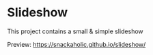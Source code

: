 # Slideshow
This project contains a small & simple slideshow

Preview:
https://snackaholic.github.io/slideshow/
